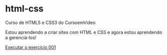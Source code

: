 # html-css
Curso de HTML5 e CSS3 do CursoemVideo

Estou aprendendo a criar sites com HTML e CSS e agora estou aprendendo a gerenciá-los!

<a href="https://danielrici.github.io/html-css/Exercícios/ex001/index.html">Executar o exercício 001</a>